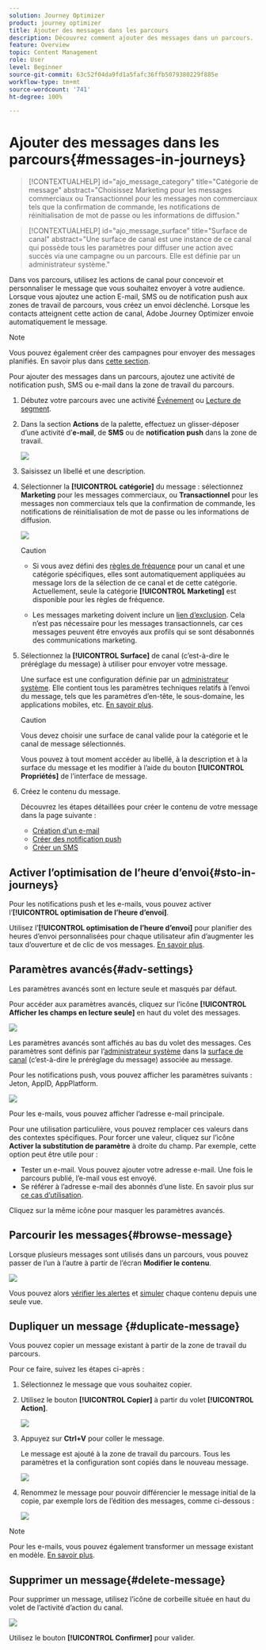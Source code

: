 ```yaml
---
solution: Journey Optimizer
product: journey optimizer
title: Ajouter des messages dans les parcours
description: Découvrez comment ajouter des messages dans un parcours.
feature: Overview
topic: Content Management
role: User
level: Beginner
source-git-commit: 63c52f04da9fd1a5fafc36ffb5079380229f885e
workflow-type: tm+mt
source-wordcount: '741'
ht-degree: 100%

---
```



# Ajouter des messages dans les parcours{#messages-in-journeys}

>[!CONTEXTUALHELP]
>id="ajo_message_category"
>title="Catégorie de message"
>abstract="Choisissez Marketing pour les messages commerciaux ou Transactionnel pour les messages non commerciaux tels que la confirmation de commande, les notifications de réinitialisation de mot de passe ou les informations de diffusion."

>[!CONTEXTUALHELP]
>id="ajo_message_surface"
>title="Surface de canal"
>abstract="Une surface de canal est une instance de ce canal qui possède tous les paramètres pour diffuser une action avec succès via une campagne ou un parcours. Elle est définie par un administrateur système."

Dans vos parcours, utilisez les actions de canal pour concevoir et personnaliser le message que vous souhaitez envoyer à votre audience. Lorsque vous ajoutez une action E-mail, SMS ou de notification push aux zones de travail de parcours, vous créez un envoi déclenché. Lorsque les contacts atteignent cette action de canal, Adobe Journey Optimizer envoie automatiquement le message.


>[!NOTE]
>Vous pouvez également créer des campagnes pour envoyer des messages planifiés. En savoir plus dans [cette section](../campaigns/get-started-with-campaigns.md).


Pour ajouter des messages dans un parcours, ajoutez une activité de notification push, SMS ou e-mail dans la zone de travail du parcours.

1. Débutez votre parcours avec une activité [Événement](../building-journeys/general-events.md) ou [Lecture de segment](../building-journeys/read-segment.md).

1. Dans la section **Actions** de la palette, effectuez un glisser-déposer d’une activité d’**e-mail**, de **SMS** ou de **notification push** dans la zone de travail.

   ![](assets/add-a-message.png)

1. Saisissez un libellé et une description.

1. Sélectionner la **[!UICONTROL catégorie]** du message : sélectionnez **Marketing** pour les messages commerciaux, ou **Transactionnel** pour les messages non commerciaux tels que la confirmation de commande, les notifications de réinitialisation de mot de passe ou les informations de diffusion.

   ![](assets/inline-message-category.png)

   >[!CAUTION]
   >
   >* Si vous avez défini des [règles de fréquence](../configuration/frequency-rules.md) pour un canal et une catégorie spécifiques, elles sont automatiquement appliquées au message lors de la sélection de ce canal et de cette catégorie. Actuellement, seule la catégorie **[!UICONTROL Marketing]** est disponible pour les règles de fréquence.
   >
   >* Les messages marketing doivent inclure un [lien d’exclusion](../privacy/opt-out.md#opt-out-management). Cela n’est pas nécessaire pour les messages transactionnels, car ces messages peuvent être envoyés aux profils qui se sont désabonnés des communications marketing.


1. Sélectionnez la **[!UICONTROL Surface]** de canal (c’est-à-dire le préréglage du message) à utiliser pour envoyer votre message.

   Une surface est une configuration définie par un [administrateur système](../start/path/administrator.md). Elle contient tous les paramètres techniques relatifs à l’envoi du message, tels que les paramètres d’en-tête, le sous-domaine, les applications mobiles, etc. [En savoir plus](../configuration/channel-surfaces.md).

   >[!CAUTION]
   >
   >Vous devez choisir une surface de canal valide pour la catégorie et le canal de message sélectionnés.

   Vous pouvez à tout moment accéder au libellé, à la description et à la surface du message et les modifier à l’aide du bouton **[!UICONTROL Propriétés]** de l’interface de message.

1. Créez le contenu du message.

   Découvrez les étapes détaillées pour créer le contenu de votre message dans la page suivante :

   * [Création d&#39;un e-mail](create-email.md)
   * [Créer des notification push](create-push.md)
   * [Créer un SMS](create-sms.md)

## Activer l’optimisation de l’heure d’envoi{#sto-in-journeys}

Pour les notifications push et les e-mails, vous pouvez activer l’**[!UICONTROL optimisation de l’heure d’envoi]**.

Utilisez l’**[!UICONTROL optimisation de l’heure d’envoi]** pour planifier des heures d’envoi personnalisées pour chaque utilisateur afin d’augmenter les taux d’ouverture et de clic de vos messages. [En savoir plus](../messages/send-time-optimization.md).

## Paramètres avancés{#adv-settings}

Les paramètres avancés sont en lecture seule et masqués par défaut.

Pour accéder aux paramètres avancés, cliquez sur l’icône **[!UICONTROL Afficher les champs en lecture seule]** en haut du volet des messages.

![](assets/show-read-only.png)

Les paramètres avancés sont affichés au bas du volet des messages. Ces paramètres sont définis par l’[administrateur système](../start/path/administrator.md) dans la [surface de canal](../configuration/channel-surfaces.md) (c’est-à-dire le préréglage du message) associée au message.

Pour les notifications push, vous pouvez afficher les paramètres suivants : Jeton, AppID, AppPlatform.

![](assets/push-adv-parameters.png)

Pour les e-mails, vous pouvez afficher l’adresse e-mail principale.

Pour une utilisation particulière, vous pouvez remplacer ces valeurs dans des contextes spécifiques. Pour forcer une valeur, cliquez sur l’icône **Activer la substitution de paramètre** à droite du champ. Par exemple, cette option peut être utile pour :

* Tester un e-mail. Vous pouvez ajouter votre adresse e-mail. Une fois le parcours publié, l’e-mail vous est envoyé.
* Se référer à l’adresse e-mail des abonnés d’une liste. En savoir plus sur [ce cas d’utilisation](../building-journeys/message-to-subscribers-uc.md).

Cliquez sur la même icône pour masquer les paramètres avancés.

## Parcourir les messages{#browse-message}

Lorsque plusieurs messages sont utilisés dans un parcours, vous pouvez passer de l’un à l’autre à partir de l’écran **Modifier le contenu**.

![](assets/inline-messages-multi-content.png)

Vous pouvez alors [vérifier les alertes](alerts.md) et [simuler](../design/preview.md) chaque contenu depuis une seule vue.

## Dupliquer un message {#duplicate-message}

Vous pouvez copier un message existant à partir de la zone de travail du parcours.

Pour ce faire, suivez les étapes ci-après :

1. Sélectionnez le message que vous souhaitez copier.

1. Utilisez le bouton **[!UICONTROL Copier]** à partir du volet **[!UICONTROL Action]**.

   ![](assets/message-duplicate.png)

1. Appuyez sur **Ctrl+V** pour coller le message.

   Le message est ajouté à la zone de travail du parcours. Tous les paramètres et la configuration sont copiés dans le nouveau message.

   ![](assets/message-duplicated.png)

1. Renommez le message pour pouvoir différencier le message initial de la copie, par exemple lors de l’édition des messages, comme ci-dessous :

   ![](assets/multi-message.png)


>[!NOTE]
>
>Pour les e-mails, vous pouvez également transformer un message existant en modèle. [En savoir plus](../design/email-templates.md).

## Supprimer un message{#delete-message}

Pour supprimer un message, utilisez l’icône de corbeille située en haut du volet de l’activité d’action du canal.

![](assets/delete-message.png)

Utilisez le bouton **[!UICONTROL Confirmer]** pour valider.
